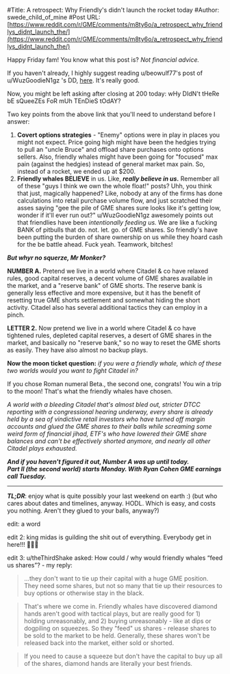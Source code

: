 #Title: A retrospect: Why Friendly's didn't launch the rocket today
#Author: swede_child_of_mine
#Post URL: [https://www.reddit.com/r/GME/comments/m8ty6o/a_retrospect_why_friendlys_didnt_launch_the/](https://www.reddit.com/r/GME/comments/m8ty6o/a_retrospect_why_friendlys_didnt_launch_the/)


Happy Friday fam!  You know what this post is?  *Not financial advice.*
  
If you haven't already, I highly suggest reading u/beowulf77's post of u/WuzGoodieN1gz 's DD, [here](https://www.reddit.com/r/GME/comments/m844o8/not_all_sells_are_enemies/).  It's really good.  
  
Now, you might be left asking after closing at 200 today: wHy DIdN't tHeRe bE sQueeZEs FoR mUh TEnDieS tOdAY?  
  
Two key points from the above link that you'll need to understand before I answer:

1. **Covert options strategies** - "Enemy" options were in play in places you might not expect.  Price going high might have been the hedgies trying to pull an "uncle Bruce" and offload share purchases onto options sellers.  Also, friendly whales might have been going for "focused" max pain (against the hedgies) instead of general market max pain.  So, instead of a rocket, we ended up at $200.
1. **Friendly whales BELIEVE** in us.  Like, ***really believe in us.***   Remember all of these "guys I think we own the whole float!" posts?  Uhh, you think that just, magically happened?  Like, nobody at any of the firms has done calculations into retail purchase volume flow, and just scratched their asses saying "gee the pile of GME shares sure looks like it's getting low, wonder if it'll ever run out?"  u/WuzGoodieN1gz awesomely points out that friendlies have been *intentionally feeding us.*  We are like a fucking BANK of pitbulls that do. not. let. go. of GME shares.  So friendly's have been putting the burden of share ownership on us while they hoard cash for the be battle ahead.  Fuck yeah.  Teamwork, bitches!

***But whyr no squerze, Mr Monker?***
  
**NUMBER A.**  Pretend we live in a world where Citadel & co have relaxed rules, good capital reserves, a decent volume of GME shares available in the market, and a "reserve bank" of GME shorts.  The reserve bank is generally less effective and more expensive, but it has the benefit of resetting true GME shorts settlement and somewhat hiding the short activity.  Citadel also has several additional tactics they can employ in a pinch.  
  
**LETTER 2.** Now pretend we live in a world where Citadel & co have tightened rules, depleted capital reserves, a desert of GME shares in the market, and basically no "reserve bank," so no way to reset the GME shorts as easily.  They have also almost no backup plays.  
  
**Now the moon ticket question:** *if you were a friendly whale, which of these two worlds would you want to fight Citadel in?*  
  
If you chose Roman numeral Beta., the second one, congrats!  You win a trip to the moon!  That's what the friendly whales have chosen.  
  
*A world with a bleeding Citadel that's almost bled out, stricter DTCC reporting with a congressional hearing underway, every share is already held by a sea of vindictive retail investors who have turned off margin accounts and glued the GME shares to their balls while screaming some weird form of financial jihad, ETF's who have lowered their GME share balances and can't be effectively shorted anymore, and nearly all other Citadel plays exhausted.*  
  
***And if you haven't figured it out, Number A was up until today.***  
***Part II (the second world) starts Monday.  With Ryan Cohen GME earnings call Tuesday.***   
***
***TL;DR***: enjoy what is quite possibly your last weekend on earth :) (but who cares about dates and timelines, anyway.  HODL.  Which is easy, and costs you nothing.  Aren't they glued to your balls, anyway?)  
  
edit: a word  
  
edit 2: king midas is guilding the shit out of everything.  Everybody get in here!!! 🤣🤣🤣  
  
edit 3: u/theThirdShake asked: How could / why would friendly whales “feed us shares”? - my reply: 
>...they don't want to tie up their capital with a huge GME position. They need some shares, but not so many that tie up their resources to buy options or otherwise stay in the black.

>That's where we come in. Friendly whales have discovered diamond hands aren't good with tactical plays, but are really good for 1) holding unreasonably, and 2) buying unreasonably - like at dips or dogpiling on squeezes. So they "feed" us shares - release shares to be sold to the market to be held. Generally, these shares won't be released back into the market, either sold or shorted.

>If you need to cause a squeeze but don't have the capital to buy up all of the shares, diamond hands are literally your best friends.